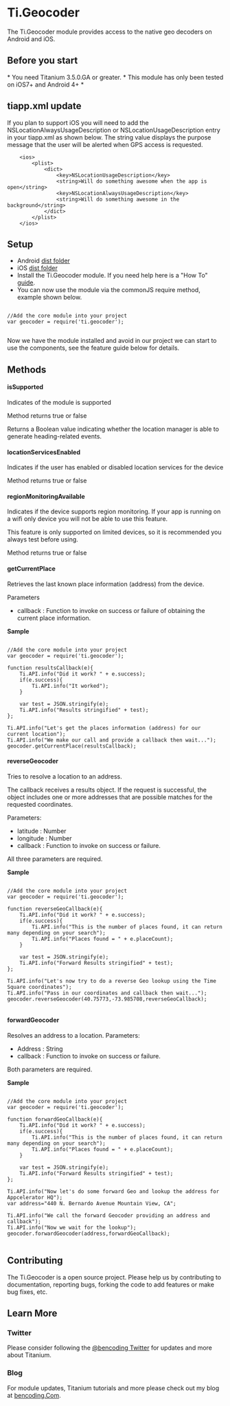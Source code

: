 <h1>Ti.Geocoder</h1>

The Ti.Geocoder module provides access to the native geo decoders on Android and iOS.

<h2>Before you start</h2>
* You need Titanium 3.5.0.GA or greater.
* This module has only been tested on iOS7+ and Android 4+
*
<h2>tiapp.xml update</h2>

If you plan to support iOS you will need to add the NSLocationAlwaysUsageDescription or NSLocationUsageDescription entry in your tiapp.xml as shown below.  The string value displays the purpose message that the user will be alerted when GPS access is requested.
~~~
    <ios>
        <plist>
            <dict>
                <key>NSLocationUsageDescription</key>
                <string>Will do something awesome when the app is open</string>
                <key>NSLocationAlwaysUsageDescription</key>
                <string>Will do something awesome in the background</string>
            </dict>
        </plist>
    </ios>
~~~

<h2>Setup</h2>

* Android [dist folder](https://github.com/benbahrenburg/Ti.Geocoder/tree/master/android/dist) 
* iOS [dist folder](https://github.com/benbahrenburg/Ti.Geocoder/tree/master/iphone/dist) 
* Install the Ti.Geocoder module. If you need help here is a "How To" [guide](https://wiki.appcelerator.org/display/guides/Configuring+Apps+to+Use+Modules). 
* You can now use the module via the commonJS require method, example shown below.

<pre><code>
//Add the core module into your project
var geocoder = require('ti.geocoder');

</code></pre>

Now we have the module installed and avoid in our project we can start to use the components, see the feature guide below for details.


<h2>Methods</h2>

<h4>isSupported</h4>

Indicates of the module is supported

Method returns true or false

Returns a Boolean value indicating whether the location manager is able to generate heading-related events.

<h4>locationServicesEnabled</h4>

Indicates if the user has enabled or disabled location services for the device

Method returns true or false

<h4>regionMonitoringAvailable</h4>

Indicates if the device supports region monitoring.  If your app is running on a wifi only device you will not be able to use this feature. 

This feature is only supported on limited devices, so it is recommended you always test before using.

Method returns true or false

<h4>getCurrentPlace</h4>

Retrieves the last known place information (address) from the device.

Parameters
* callback : Function to invoke on success or failure of obtaining the current place information.

<b>Sample</b>

<pre><code>
//Add the core module into your project
var geocoder = require('ti.geocoder');

function resultsCallback(e){
	Ti.API.info("Did it work? " + e.success);
	if(e.success){
		Ti.API.info("It worked");
	}	

	var test = JSON.stringify(e);
	Ti.API.info("Results stringified" + test);
};

Ti.API.info("Let's get the places information (address) for our current location");
Ti.API.info("We make our call and provide a callback then wait...");
geocoder.getCurrentPlace(resultsCallback);
</code></pre>

<h4>reverseGeocoder</h4>

Tries to resolve a location to an address.

The callback receives a results object. If the request is successful, the object includes one or more addresses that are possible matches for the requested coordinates.

Parameters:
* latitude : Number
* longitude : Number
* callback : Function to invoke on success or failure.


All three parameters are required.

<b>Sample</b>

<pre><code>
//Add the core module into your project
var geocoder = require('ti.geocoder');

function reverseGeoCallback(e){
	Ti.API.info("Did it work? " + e.success);
	if(e.success){
		Ti.API.info("This is the number of places found, it can return many depending on your search");
		Ti.API.info("Places found = " + e.placeCount);	
	}	

	var test = JSON.stringify(e);
	Ti.API.info("Forward Results stringified" + test);
};

Ti.API.info("Let's now try to do a reverse Geo lookup using the Time Square coordinates");
Ti.API.info("Pass in our coordinates and callback then wait...");
geocoder.reverseGeocoder(40.75773,-73.985708,reverseGeoCallback);

</code></pre>

<h4>forwardGeocoder</h4>

Resolves an address to a location.
Parameters:
* Address : String
* callback : Function to invoke on success or failure.

Both parameters are required.

<b>Sample</b>

<pre><code>
//Add the core module into your project
var geocoder = require('ti.geocoder');

function forwardGeoCallback(e){
	Ti.API.info("Did it work? " + e.success);
	if(e.success){
		Ti.API.info("This is the number of places found, it can return many depending on your search");
		Ti.API.info("Places found = " + e.placeCount);	
	}	

	var test = JSON.stringify(e);
	Ti.API.info("Forward Results stringified" + test);
};

Ti.API.info("Now let's do some forward Geo and lookup the address for Appcelerator HQ");
var address="440 N. Bernardo Avenue Mountain View, CA";

Ti.API.info("We call the forward Geocoder providing an address and callback");
Ti.API.info("Now we wait for the lookup");
geocoder.forwardGeocoder(address,forwardGeoCallback);

</code></pre>

<h2>Contributing</h2>

The Ti.Geocoder is a open source project.  Please help us by contributing to documentation, reporting bugs, forking the code to add features or make bug fixes, etc.

<h2>Learn More</h2>

<h3>Twitter</h3>

Please consider following the [@bencoding Twitter](http://www.twitter.com/bencoding) for updates and more about Titanium.

<h3>Blog</h3>

For module updates, Titanium tutorials and more please check out my blog at [bencoding.Com](http://bencoding.com). 
